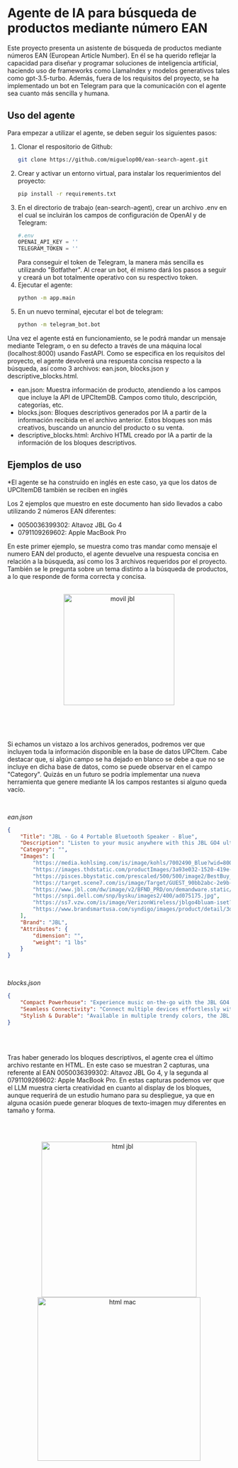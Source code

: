 # Agente de IA para búsqueda de productos mediante número EAN

Este proyecto presenta un asistente de búsqueda de productos mediante números EAN (European Article Number). En él se ha querido reflejar la capacidad para diseñar y programar soluciones de inteligencia artificial, haciendo uso de frameworks como LlamaIndex y modelos generativos tales como gpt-3.5-turbo. Además, fuera de los requisitos del proyecto, se ha implementado un bot en Telegram para que la comunicación con el agente sea cuanto más sencilla y humana.

## Uso del agente

Para empezar a utilizar el agente, se deben seguir los siguientes pasos:
1. Clonar el respositorio de Github:
   ```bash
   git clone https://github.com/miguelop00/ean-search-agent.git
   ```
2. Crear y activar un entorno virtual, para instalar los requerimientos del proyecto:
   ```bash
   pip install -r requirements.txt
   ```
3. En el directorio de trabajo (ean-search-agent), crear un archivo .env en el cual se incluirán los campos de configuración de OpenAI y de Telegram:
   ```python
   #.env
   OPENAI_API_KEY = ''
   TELEGRAM_TOKEN = ''
   ```
   Para conseguir el token de Telegram, la manera más sencilla es utilizando "Botfather". Al crear un bot, él mismo dará los pasos a seguir y creará un bot totalmente operativo con su respectivo token.
4. Ejecutar el agente: 
   ```bash
   python -m app.main
   ```
5. En un nuevo terminal, ejecutar el bot de telegram:
   ```bash
   python -m telegram_bot.bot
   ```

Una vez el agente está en funcionamiento, se le podrá mandar un mensaje mediante Telegram, o en su defecto a través de una máquina local (localhost:8000) usando FastAPI. Como se especifica en los requisitos del proyecto, el agente devolverá una respuesta concisa respecto a la búsqueda, así como 3 archivos: ean.json, blocks.json y descriptive_blocks.html.

- ean.json: Muestra información de producto, atendiendo a los campos que incluye la API de UPCItemDB. Campos como título, descripción, categorías, etc.
- blocks.json: Bloques descriptivos generados por IA a partir de la información recibida en el archivo anterior. Estos bloques son más creativos, buscando un anuncio del producto o su venta.
- descriptive_blocks.html: Archivo HTML creado por IA a partir de la información de los bloques descriptivos.


## Ejemplos de uso
*El agente se ha construido en inglés en este caso, ya que los datos de UPCItemDB también se reciben en inglés

Los 2 ejemplos que muestro en este documento han sido llevados a cabo utilizando 2 números EAN diferentes:
- 0050036399302: Altavoz JBL Go 4
- 0791109269602: Apple MacBook Pro

En este primer ejemplo, se muestra como tras mandar como mensaje el numero EAN del producto, el agente devuelve una respuesta concisa en relación a la búsqueda, así como los 3 archivos requeridos por el proyecto. También se le pregunta sobre un tema distinto a la búsqueda de productos, a lo que responde de forma correcta y concisa.
<br><br>
<div align="center">
  <figure>
     <img src="https://github.com/user-attachments/assets/28c780d1-3f79-4a3c-aab9-26a0ee2765b5" alt="movil jbl" width="250"/>
  </figure>
</div>
<br><br><br>

Si echamos un vistazo a los archivos generados, podremos ver que incluyen toda la información disponible en la base de datos UPCItem. Cabe destacar que, si algún campo se ha dejado en blanco se debe a que no se incluye en dicha base de datos, como se puede observar en el campo "Category". Quizás en un futuro se podría implementar una nueva herramienta que genere mediante IA los campos restantes si alguno queda vacío.

<br>

*ean.json*

```json
{
    "Title": "JBL - Go 4 Portable Bluetooth Speaker - Blue",
    "Description": "Listen to your music anywhere with this JBL GO4 ultra-portable Bluetooth speaker.FEATURES Fits into the palm of your hand Waterproof and dustproof design Multi-speaker connection by Auracast JBL Portable APPWHAT'S INCLUDED JBL GO4, USB Type C Cable, quick start guide, warranty cardDETAILS 3\"H x 3.7\"W x 1.7\"D Weight: 0.42 lbs. Rechargeable lithium ion battery Battery life: up to 7 hours Battery charge time: 3 hours Wireless: Bluetooth 5.3 Wireless range: up to 800 ft. Speaker side: 1.75-in. Water resistant up to 1 meter Manufacturer's 1-year limited warranty: For warranty information please click here Model no. JBLGO4BLUAM, JBLGO4WHTAM, JBLGO4PURAM, JBLGO4BLKAM, JBLGO4SQUADAM, JBLGO4REDAM Imported WARNING: This product may contain a chemical known to the state of California to cause cancer, birth defects or other reproductive harm. For more information go to www.P65Warnings.ca.gov. Gift Givers: This item ships in its original packaging. If intended as a gift, the packaging may reveal the contents. Size: One S",
    "Category": "",
    "Images": [
        "https://media.kohlsimg.com/is/image/kohls/7002490_Blue?wid=800&hei=800&op_sharpen=1",
        "https://images.thdstatic.com/productImages/3a93e032-1520-419e-9198-1450294591ab/svn/blue-jbl-portable-audio-video-jblgo4bluam-64_1000.jpg",
        "https://pisces.bbystatic.com/prescaled/500/500/image2/BestBuy_US/images/products/6583/6583088_sd.jpg",
        "https://target.scene7.com/is/image/Target/GUEST_90bb2abc-2e9b-46af-9f9f-a945bc61e2d9?wid=1000&hei=1000",
        "https://www.jbl.com/dw/image/v2/BFND_PRD/on/demandware.static/-/Sites-masterCatalog_Harman/default/dw3839dbd9/JBL_GO_4_HERO_BLUE_48170_x6.png?sw=1600&sh=1600&sm=fit",
        "https://snpi.dell.com/snp/bysku/images2/400/ad075175.jpg",
        "https://ss7.vzw.com/is/image/VerizonWireless/jblgo4bluam-iset?wid=700&hei=700&fmt=webp",
        "https://www.brandsmartusa.com/syndigo/images/product/detail/3d7467de-74ad-471f-9942-b948c3f00791.webp"
    ],
    "Brand": "JBL",
    "Attributes": {
        "dimension": "",
        "weight": "1 lbs"
    }
}
```
<br>

*blocks.json*

```json
{
    "Compact Powerhouse": "Experience music on-the-go with the JBL GO4 portable Bluetooth speaker. Ultra-portable, waterproof, and dustproof design for outdoor adventures.Multi-speaker connection for an immersive sound experience. Rechargeable battery with up to 7 hours of playtime.",
    "Seamless Connectivity": "Connect multiple devices effortlessly with Auracast technology. Use the JBL Portable APP for customized settings. Bluetooth 5.3 for seamless wireless connectivity up to 800 ft. Enjoy crystal-clear sound quality in a compact size.",
    "Stylish & Durable": "Available in multiple trendy colors, the JBL GO4 is a stylish accessory for any occasion. Water-resistant and built to last, this speaker is perfect for both indoor and outdoor use. Compact yet powerful sound performance."
}
```

<br><br>

Tras haber generado los bloques descriptivos, el agente crea el último archivo restante en HTML. En este caso se muestran 2 capturas, una referente al EAN 0050036399302: Altavoz JBL Go 4, y la segunda al 0791109269602: Apple MacBook Pro. En estas capturas podemos ver que el LLM muestra cierta creatividad en cuanto al display de los bloques, aunque requerirá de un estudio humano para su despliegue, ya que en alguna ocasión puede generar bloques de texto-imagen muy diferentes en tamaño y forma.

<br><br>
<div align="center">
  <figure>
     <img src="https://github.com/user-attachments/assets/4782478a-60fb-4737-bfa4-7e86d99d7245" alt="html jbl" width="350"/>
     <img src="https://github.com/user-attachments/assets/af9772d7-6416-47f6-b4cc-582a63e071e5" alt="html mac" width="368"/>
  </figure>
</div>
<br><br><br>


